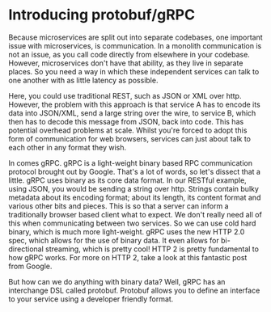 # Introducing protobuf/gRPC

Because microservices are split out into separate codebases, one important issue with microservices, is communication. In a monolith communication is not an issue, as you call code directly from elsewhere in your codebase. However, microservices don't have that ability, as they live in separate places. So you need a way in which these independent services can talk to one another with as little latency as possible.

Here, you could use traditional REST, such as JSON or XML over http. However, the problem with this approach is that service A has to encode its data into JSON/XML, send a large string over the wire, to service B, which then has to decode this message from JSON, back into code. This has potential overhead problems at scale. Whilst you're forced to adopt this form of communication for web browsers, services can just about talk to each other in any format they wish.

In comes gRPC. gRPC is a light-weight binary based RPC communication protocol brought out by Google. That's a lot of words, so let's dissect that a little. gRPC uses binary as its core data format. In our RESTful example, using JSON, you would be sending a string over http. Strings contain bulky metadata about its encoding format; about its length, its content format and various other bits and pieces. This is so that a server can inform a traditionally browser based client what to expect. We don't really need all of this when communicating between two services. So we can use cold hard binary, which is much more light-weight. gRPC uses the new HTTP 2.0 spec, which allows for the use of binary data. It even allows for bi-directional streaming, which is pretty cool! HTTP 2 is pretty fundamental to how gRPC works. For more on HTTP 2, take a look at this fantastic post from Google.

But how can we do anything with binary data? Well, gRPC has an interchange DSL called protobuf. Protobuf allows you to define an interface to your service using a developer friendly format.

